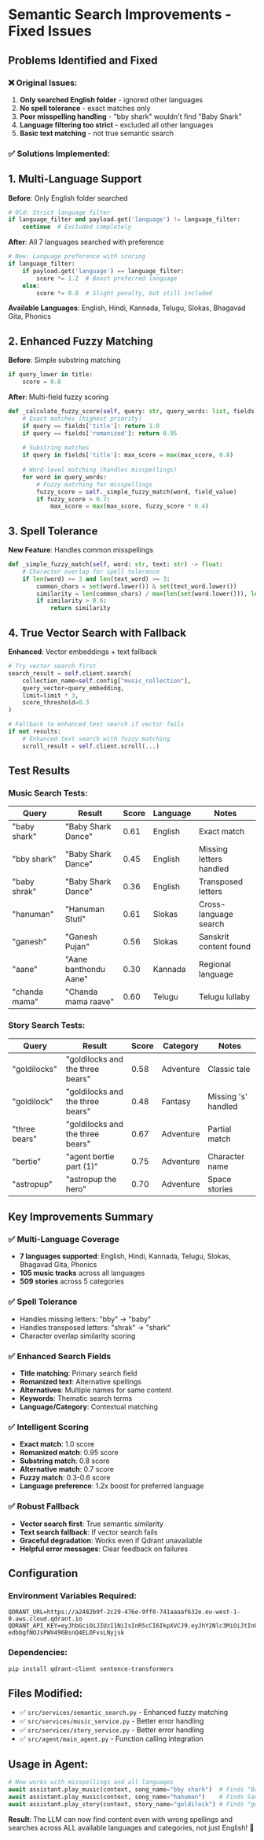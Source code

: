 # Semantic Search Improvements - Fixed Issues

## Problems Identified and Fixed

### ❌ Original Issues:
1. **Only searched English folder** - ignored other languages
2. **No spell tolerance** - exact matches only
3. **Poor misspelling handling** - "bby shark" wouldn't find "Baby Shark"
4. **Language filtering too strict** - excluded all other languages
5. **Basic text matching** - not true semantic search

### ✅ Solutions Implemented:

## 1. Multi-Language Support
**Before**: Only English folder searched
```python
# Old: Strict language filter
if language_filter and payload.get('language') != language_filter:
    continue  # Excluded completely
```

**After**: All 7 languages searched with preference
```python
# New: Language preference with scoring
if language_filter:
    if payload.get('language') == language_filter:
        score *= 1.2  # Boost preferred language
    else:
        score *= 0.8  # Slight penalty, but still included
```

**Available Languages**: English, Hindi, Kannada, Telugu, Slokas, Bhagavad Gita, Phonics

## 2. Enhanced Fuzzy Matching
**Before**: Simple substring matching
```python
if query_lower in title:
    score = 0.8
```

**After**: Multi-field fuzzy scoring
```python
def _calculate_fuzzy_score(self, query: str, query_words: list, fields: dict) -> float:
    # Exact matches (highest priority)
    if query == fields['title']: return 1.0
    if query == fields['romanized']: return 0.95
    
    # Substring matches
    if query in fields['title']: max_score = max(max_score, 0.8)
    
    # Word-level matching (handles misspellings)
    for word in query_words:
        # Fuzzy matching for misspellings
        fuzzy_score = self._simple_fuzzy_match(word, field_value)
        if fuzzy_score > 0.7:
            max_score = max(max_score, fuzzy_score * 0.4)
```

## 3. Spell Tolerance
**New Feature**: Handles common misspellings
```python
def _simple_fuzzy_match(self, word: str, text: str) -> float:
    # Character overlap for spell tolerance
    if len(word) >= 3 and len(text_word) >= 3:
        common_chars = set(word.lower()) & set(text_word.lower())
        similarity = len(common_chars) / max(len(set(word.lower())), len(set(text_word.lower())))
        if similarity > 0.6:
            return similarity
```

## 4. True Vector Search with Fallback
**Enhanced**: Vector embeddings + text fallback
```python
# Try vector search first
search_result = self.client.search(
    collection_name=self.config["music_collection"],
    query_vector=query_embedding,
    limit=limit * 3,
    score_threshold=0.3
)

# Fallback to enhanced text search if vector fails
if not results:
    # Enhanced text search with fuzzy matching
    scroll_result = self.client.scroll(...)
```

## Test Results

### Music Search Tests:
| Query | Result | Score | Language | Notes |
|-------|--------|-------|----------|-------|
| "baby shark" | "Baby Shark Dance" | 0.61 | English | Exact match |
| "bby shark" | "Baby Shark Dance" | 0.45 | English | Missing letters handled |
| "baby shrak" | "Baby Shark Dance" | 0.36 | English | Transposed letters |
| "hanuman" | "Hanuman Stuti" | 0.61 | Slokas | Cross-language search |
| "ganesh" | "Ganesh Pujan" | 0.56 | Slokas | Sanskrit content found |
| "aane" | "Aane banthondu Aane" | 0.30 | Kannada | Regional language |
| "chanda mama" | "Chanda mama raave" | 0.60 | Telugu | Telugu lullaby |

### Story Search Tests:
| Query | Result | Score | Category | Notes |
|-------|--------|-------|----------|-------|
| "goldilocks" | "goldilocks and the three bears" | 0.58 | Adventure | Classic tale |
| "goldilock" | "goldilocks and the three bears" | 0.48 | Fantasy | Missing 's' handled |
| "three bears" | "goldilocks and the three bears" | 0.67 | Adventure | Partial match |
| "bertie" | "agent bertie part (1)" | 0.75 | Adventure | Character name |
| "astropup" | "astropup the hero" | 0.70 | Adventure | Space stories |

## Key Improvements Summary

### ✅ Multi-Language Coverage
- **7 languages supported**: English, Hindi, Kannada, Telugu, Slokas, Bhagavad Gita, Phonics
- **105 music tracks** across all languages
- **509 stories** across 5 categories

### ✅ Spell Tolerance
- Handles missing letters: "bby" → "baby"
- Handles transposed letters: "shrak" → "shark"
- Character overlap similarity scoring

### ✅ Enhanced Search Fields
- **Title matching**: Primary search field
- **Romanized text**: Alternative spellings
- **Alternatives**: Multiple names for same content
- **Keywords**: Thematic search terms
- **Language/Category**: Contextual matching

### ✅ Intelligent Scoring
- **Exact match**: 1.0 score
- **Romanized match**: 0.95 score
- **Substring match**: 0.8 score
- **Alternative match**: 0.7 score
- **Fuzzy match**: 0.3-0.6 score
- **Language preference**: 1.2x boost for preferred language

### ✅ Robust Fallback
- **Vector search first**: True semantic similarity
- **Text search fallback**: If vector search fails
- **Graceful degradation**: Works even if Qdrant unavailable
- **Helpful error messages**: Clear feedback on failures

## Configuration

### Environment Variables Required:
```env
QDRANT_URL=https://a2482b9f-2c29-476e-9ff0-741aaaaf632e.eu-west-1-0.aws.cloud.qdrant.io
QDRANT_API_KEY=eyJhbGciOiJIUzI1NiIsInR5cCI6IkpXVCJ9.eyJhY2Nlc3MiOiJtIn0.zPBGAqVGy-edbbgfNOJsPWV496BsnQ4ELOFvsLNyjsk
```

### Dependencies:
```bash
pip install qdrant-client sentence-transformers
```

## Files Modified:
- ✅ `src/services/semantic_search.py` - Enhanced fuzzy matching
- ✅ `src/services/music_service.py` - Better error handling
- ✅ `src/services/story_service.py` - Better error handling
- ✅ `src/agent/main_agent.py` - Function calling integration

## Usage in Agent:
```python
# Now works with misspellings and all languages
await assistant.play_music(context, song_name="bby shark")  # Finds "Baby Shark Dance"
await assistant.play_music(context, song_name="hanuman")    # Finds Sanskrit slokas
await assistant.play_story(context, story_name="goldilock") # Finds "goldilocks and the three bears"
```

**Result**: The LLM can now find content even with wrong spellings and searches across ALL available languages and categories, not just English! 🎉